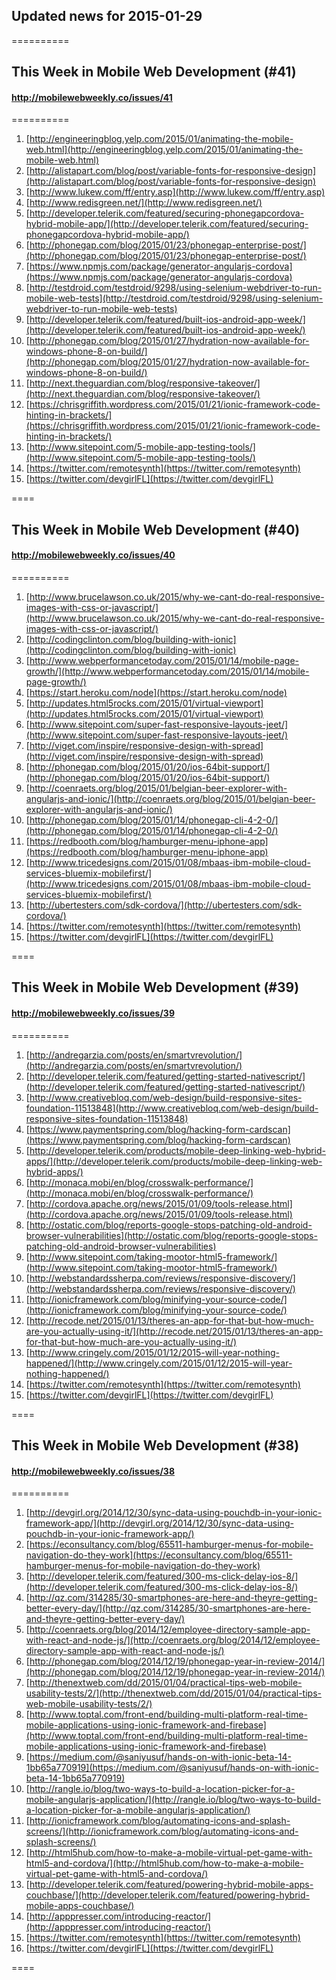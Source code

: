 ## Updated news for 2015-01-29 

==========
## This Week in Mobile Web Development (#41)
#### http://mobilewebweekly.co/issues/41

==========
  1. [http://engineeringblog.yelp.com/2015/01/animating-the-mobile-web.html](http://engineeringblog.yelp.com/2015/01/animating-the-mobile-web.html) 
  2. [http://alistapart.com/blog/post/variable-fonts-for-responsive-design](http://alistapart.com/blog/post/variable-fonts-for-responsive-design) 
  3. [http://www.lukew.com/ff/entry.asp](http://www.lukew.com/ff/entry.asp) 
  4. [http://www.redisgreen.net/](http://www.redisgreen.net/) 
  6. [http://developer.telerik.com/featured/securing-phonegapcordova-hybrid-mobile-app/](http://developer.telerik.com/featured/securing-phonegapcordova-hybrid-mobile-app/) 
  7. [http://phonegap.com/blog/2015/01/23/phonegap-enterprise-post/](http://phonegap.com/blog/2015/01/23/phonegap-enterprise-post/) 
  8. [https://www.npmjs.com/package/generator-angularjs-cordova](https://www.npmjs.com/package/generator-angularjs-cordova) 
  9. [http://testdroid.com/testdroid/9298/using-selenium-webdriver-to-run-mobile-web-tests](http://testdroid.com/testdroid/9298/using-selenium-webdriver-to-run-mobile-web-tests) 
  10. [http://developer.telerik.com/featured/built-ios-android-app-week/](http://developer.telerik.com/featured/built-ios-android-app-week/) 
  12. [http://phonegap.com/blog/2015/01/27/hydration-now-available-for-windows-phone-8-on-build/](http://phonegap.com/blog/2015/01/27/hydration-now-available-for-windows-phone-8-on-build/) 
  13. [http://next.theguardian.com/blog/responsive-takeover/](http://next.theguardian.com/blog/responsive-takeover/) 
  14. [https://chrisgriffith.wordpress.com/2015/01/21/ionic-framework-code-hinting-in-brackets/](https://chrisgriffith.wordpress.com/2015/01/21/ionic-framework-code-hinting-in-brackets/) 
  15. [http://www.sitepoint.com/5-mobile-app-testing-tools/](http://www.sitepoint.com/5-mobile-app-testing-tools/) 
  16. [https://twitter.com/remotesynth](https://twitter.com/remotesynth) 
  17. [https://twitter.com/devgirlFL](https://twitter.com/devgirlFL) 

====
## This Week in Mobile Web Development (#40)
#### http://mobilewebweekly.co/issues/40

==========
  1. [http://www.brucelawson.co.uk/2015/why-we-cant-do-real-responsive-images-with-css-or-javascript/](http://www.brucelawson.co.uk/2015/why-we-cant-do-real-responsive-images-with-css-or-javascript/) 
  2. [http://codingclinton.com/blog/building-with-ionic](http://codingclinton.com/blog/building-with-ionic) 
  3. [http://www.webperformancetoday.com/2015/01/14/mobile-page-growth/](http://www.webperformancetoday.com/2015/01/14/mobile-page-growth/) 
  4. [https://start.heroku.com/node](https://start.heroku.com/node) 
  6. [http://updates.html5rocks.com/2015/01/virtual-viewport](http://updates.html5rocks.com/2015/01/virtual-viewport) 
  7. [http://www.sitepoint.com/super-fast-responsive-layouts-jeet/](http://www.sitepoint.com/super-fast-responsive-layouts-jeet/) 
  8. [http://viget.com/inspire/responsive-design-with-spread](http://viget.com/inspire/responsive-design-with-spread) 
  9. [http://phonegap.com/blog/2015/01/20/ios-64bit-support/](http://phonegap.com/blog/2015/01/20/ios-64bit-support/) 
  10. [http://coenraets.org/blog/2015/01/belgian-beer-explorer-with-angularjs-and-ionic/](http://coenraets.org/blog/2015/01/belgian-beer-explorer-with-angularjs-and-ionic/) 
  11. [http://phonegap.com/blog/2015/01/14/phonegap-cli-4-2-0/](http://phonegap.com/blog/2015/01/14/phonegap-cli-4-2-0/) 
  12. [https://redbooth.com/blog/hamburger-menu-iphone-app](https://redbooth.com/blog/hamburger-menu-iphone-app) 
  13. [http://www.tricedesigns.com/2015/01/08/mbaas-ibm-mobile-cloud-services-bluemix-mobilefirst/](http://www.tricedesigns.com/2015/01/08/mbaas-ibm-mobile-cloud-services-bluemix-mobilefirst/) 
  14. [http://ubertesters.com/sdk-cordova/](http://ubertesters.com/sdk-cordova/) 
  15. [https://twitter.com/remotesynth](https://twitter.com/remotesynth) 
  16. [https://twitter.com/devgirlFL](https://twitter.com/devgirlFL) 

====
## This Week in Mobile Web Development (#39)
#### http://mobilewebweekly.co/issues/39

==========
  1. [http://andregarzia.com/posts/en/smartvrevolution/](http://andregarzia.com/posts/en/smartvrevolution/) 
  2. [http://developer.telerik.com/featured/getting-started-nativescript/](http://developer.telerik.com/featured/getting-started-nativescript/) 
  3. [http://www.creativebloq.com/web-design/build-responsive-sites-foundation-11513848](http://www.creativebloq.com/web-design/build-responsive-sites-foundation-11513848) 
  4. [https://www.paymentspring.com/blog/hacking-form-cardscan](https://www.paymentspring.com/blog/hacking-form-cardscan) 
  5. [http://developer.telerik.com/products/mobile-deep-linking-web-hybrid-apps/](http://developer.telerik.com/products/mobile-deep-linking-web-hybrid-apps/) 
  7. [http://monaca.mobi/en/blog/crosswalk-performance/](http://monaca.mobi/en/blog/crosswalk-performance/) 
  8. [http://cordova.apache.org/news/2015/01/09/tools-release.html](http://cordova.apache.org/news/2015/01/09/tools-release.html) 
  9. [http://ostatic.com/blog/reports-google-stops-patching-old-android-browser-vulnerabilities](http://ostatic.com/blog/reports-google-stops-patching-old-android-browser-vulnerabilities) 
  10. [http://www.sitepoint.com/taking-mootor-html5-framework/](http://www.sitepoint.com/taking-mootor-html5-framework/) 
  11. [http://webstandardssherpa.com/reviews/responsive-discovery/](http://webstandardssherpa.com/reviews/responsive-discovery/) 
  12. [http://ionicframework.com/blog/minifying-your-source-code/](http://ionicframework.com/blog/minifying-your-source-code/) 
  13. [http://recode.net/2015/01/13/theres-an-app-for-that-but-how-much-are-you-actually-using-it/](http://recode.net/2015/01/13/theres-an-app-for-that-but-how-much-are-you-actually-using-it/) 
  14. [http://www.cringely.com/2015/01/12/2015-will-year-nothing-happened/](http://www.cringely.com/2015/01/12/2015-will-year-nothing-happened/) 
  15. [https://twitter.com/remotesynth](https://twitter.com/remotesynth) 
  16. [https://twitter.com/devgirlFL](https://twitter.com/devgirlFL) 

====
## This Week in Mobile Web Development (#38)
#### http://mobilewebweekly.co/issues/38

==========
  1. [http://devgirl.org/2014/12/30/sync-data-using-pouchdb-in-your-ionic-framework-app/](http://devgirl.org/2014/12/30/sync-data-using-pouchdb-in-your-ionic-framework-app/) 
  2. [https://econsultancy.com/blog/65511-hamburger-menus-for-mobile-navigation-do-they-work](https://econsultancy.com/blog/65511-hamburger-menus-for-mobile-navigation-do-they-work) 
  3. [http://developer.telerik.com/featured/300-ms-click-delay-ios-8/](http://developer.telerik.com/featured/300-ms-click-delay-ios-8/) 
  4. [http://qz.com/314285/30-smartphones-are-here-and-theyre-getting-better-every-day/](http://qz.com/314285/30-smartphones-are-here-and-theyre-getting-better-every-day/) 
  5. [http://coenraets.org/blog/2014/12/employee-directory-sample-app-with-react-and-node-js/](http://coenraets.org/blog/2014/12/employee-directory-sample-app-with-react-and-node-js/) 
  6. [http://phonegap.com/blog/2014/12/19/phonegap-year-in-review-2014/](http://phonegap.com/blog/2014/12/19/phonegap-year-in-review-2014/) 
  7. [http://thenextweb.com/dd/2015/01/04/practical-tips-web-mobile-usability-tests/2/](http://thenextweb.com/dd/2015/01/04/practical-tips-web-mobile-usability-tests/2/) 
  8. [http://www.toptal.com/front-end/building-multi-platform-real-time-mobile-applications-using-ionic-framework-and-firebase](http://www.toptal.com/front-end/building-multi-platform-real-time-mobile-applications-using-ionic-framework-and-firebase) 
  9. [https://medium.com/@saniyusuf/hands-on-with-ionic-beta-14-1bb65a770919](https://medium.com/@saniyusuf/hands-on-with-ionic-beta-14-1bb65a770919) 
  10. [http://rangle.io/blog/two-ways-to-build-a-location-picker-for-a-mobile-angularjs-application/](http://rangle.io/blog/two-ways-to-build-a-location-picker-for-a-mobile-angularjs-application/) 
  11. [http://ionicframework.com/blog/automating-icons-and-splash-screens/](http://ionicframework.com/blog/automating-icons-and-splash-screens/) 
  12. [http://html5hub.com/how-to-make-a-mobile-virtual-pet-game-with-html5-and-cordova/](http://html5hub.com/how-to-make-a-mobile-virtual-pet-game-with-html5-and-cordova/) 
  13. [http://developer.telerik.com/featured/powering-hybrid-mobile-apps-couchbase/](http://developer.telerik.com/featured/powering-hybrid-mobile-apps-couchbase/) 
  14. [http://apppresser.com/introducing-reactor/](http://apppresser.com/introducing-reactor/) 
  15. [https://twitter.com/remotesynth](https://twitter.com/remotesynth) 
  16. [https://twitter.com/devgirlFL](https://twitter.com/devgirlFL) 

====
